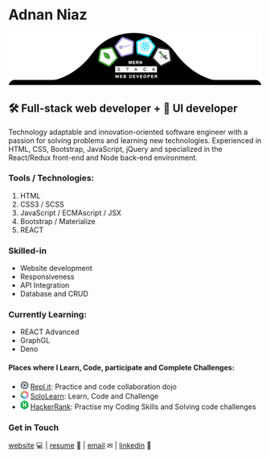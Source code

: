 # Adnan Niaz
![img](images/banner2.png)

## 🛠 Full-stack web developer + 🎨 UI developer
Technology adaptable and innovation-oriented software engineer with a passion for solving problems and learning new
technologies. Experienced in HTML, CSS, Bootstrap, JavaScript, jQuery and specialized in the React/Redux front-end
and Node back-end environment.

### Tools / Technologies:
 1. HTML
 2. CSS3 / SCSS
 3. JavaScript / ECMAscript / JSX
 4. Bootstrap / Materialize
 5. REACT
 
 ### Skilled-in
  - Website development
  - Responsiveness
  - API Integration
  - Database and CRUD

### Currently Learning:

 - REACT Advanced
 - GraphGL
 - Deno

#### Places where I Learn, Code, participate and Complete Challenges:

 - ![replit](images/replit.png) [Repl.it](https://repl.it/@adnanniaz): Practice and code collaboration dojo
 - ![sololearn](images/sololearn.png) [SoloLearn](https://www.sololearn.com/Profile/383429): Learn, Code and Challenge
 - ![hackerrank](images/hacker-rank.png) [HackerRank](https://www.hackerrank.com/adnan_niaz71): Practise my Coding Skills and Solving code challenges

### Get in Touch
[website](https://www.sanistudio.online) 💻 |
[resume](https://drive.google.com/open?id=1Kd3K2eCeDBLFDuSfHqVtPW3C3ACL7ueC) 📄 |
[email](mailto:adnanniaz77@yahoo.com) ✉ |
[linkedin](https://www.linkedin.com/in/adnanniaz77/) 🔗
